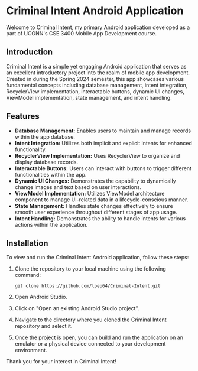 # Criminal Intent Android Application

Welcome to Criminal Intent, my primary Android application developed as a part of UCONN's CSE 3400 Mobile App Development course. 

## Introduction

Criminal Intent is a simple yet engaging Android application that serves as an excellent introductory project into the realm of mobile app development. Created in during the Spring 2024 semester, this app showcases various fundamental concepts including database management, intent integration, RecyclerView implementation, interactable buttons, dynamic UI changes, ViewModel implementation, state management, and intent handling.

## Features

- **Database Management:** Enables users to maintain and manage records within the app database.
- **Intent Integration:** Utilizes both implicit and explicit intents for enhanced functionality.
- **RecyclerView Implementation:** Uses RecyclerView to organize and display database records.
- **Interactable Buttons:** Users can interact with buttons to trigger different functionalities within the app.
- **Dynamic UI Changes:** Demonstrates the capability to dynamically change images and text based on user interactions.
- **ViewModel Implementation:** Utilizes ViewModel architecture component to manage UI-related data in a lifecycle-conscious manner.
- **State Management:** Handles state changes effectively to ensure smooth user experience throughout different stages of app usage.
- **Intent Handling:** Demonstrates the ability to handle intents for various actions within the application.

## Installation

To view and run the Criminal Intent Android application, follow these steps:

1. Clone the repository to your local machine using the following command:
   ```
   git clone https://github.com/lpep64/Criminal-Intent.git
   ```

2. Open Android Studio.

3. Click on "Open an existing Android Studio project".

4. Navigate to the directory where you cloned the Criminal Intent repository and select it.

5. Once the project is open, you can build and run the application on an emulator or a physical device connected to your development environment.

Thank you for your interest in Criminal Intent!
